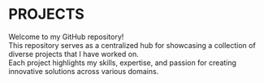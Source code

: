 # PROJECTS
Welcome to my GitHub repository! <br>
This repository serves as a centralized hub for showcasing a collection of diverse projects that I have worked on. <br>
Each project highlights my skills, expertise, and passion for creating innovative solutions across various domains.
